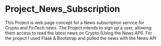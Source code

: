 # Project_News_Subscription
This Project is web page concept for a News subscription service for Crypto and FinTech news. 
The Project intends to sign up a user, allowing them access to read the latest news on Crypto (Using the News API).
For the project I used Flask & Bootstrap and pulled the news with the News API
